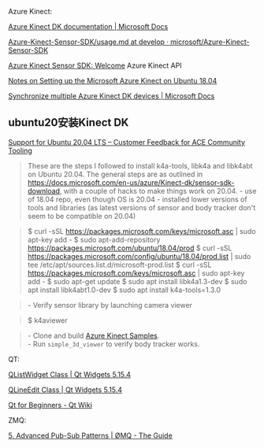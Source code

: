  Azure Kinect:



[Azure Kinect DK documentation | Microsoft Docs](https://docs.microsoft.com/en-us/azure/Kinect-dk/)

[Azure-Kinect-Sensor-SDK/usage.md at develop · microsoft/Azure-Kinect-Sensor-SDK](https://github.com/microsoft/Azure-Kinect-Sensor-SDK/blob/develop/docs/usage.md)

[Azure Kinect Sensor SDK: Welcome](https://microsoft.github.io/Azure-Kinect-Sensor-SDK/master/index.html)   Azure Kinect API

[Notes on Setting up the Microsoft Azure Kinect on Ubuntu 18.04](https://gist.github.com/madelinegannon/c212dbf24fc42c1f36776342754d81bc#installing-sensor-sdk-on-linux-pc)



[Synchronize multiple Azure Kinect DK devices | Microsoft Docs](https://docs.microsoft.com/en-us/azure/kinect-dk/multi-camera-sync#linux-computers-usb-memory-on-ubuntu)

## ubuntu20安装Kinect DK

[Support for Ubuntu 20.04 LTS – Customer Feedback for ACE Community Tooling](https://feedback.azure.com/forums/920053-azure-kinect-dk/suggestions/40368301-support-for-ubuntu-20-04-lts)

> These are the steps I followed to install k4a-tools, libk4a and libk4abt on Ubuntu 20.04. The general steps are as outlined in  
> https://docs.microsoft.com/en-us/azure/Kinect-dk/sensor-sdk-download, with a couple of hacks to make things work on 20.04. 
> \- use of 18.04 repo, even though OS is 20.04 
> \- installed lower versions of tools and libraries (as latest  versions of sensor and body tracker don't seem to be compatible on  20.04) 

> $ curl -sSL https://packages.microsoft.com/keys/microsoft.asc | sudo apt-key add - 
> $ sudo apt-add-repository https://packages.microsoft.com/ubuntu/18.04/prod 
> $ curl -sSL https://packages.microsoft.com/config/ubuntu/18.04/prod.list | sudo tee /etc/apt/sources.list.d/microsoft-prod.list 
> $ curl -sSL https://packages.microsoft.com/keys/microsoft.asc | sudo apt-key add - 
> $ sudo apt-get update 
> $ sudo apt install libk4a1.3-dev 
> $ sudo apt install libk4abt1.0-dev 
> $ sudo apt install k4a-tools=1.3.0

> \- Verify sensor library by launching camera viewer

> $ k4aviewer

> \- Clone and build [Azure Kinect Samples](https://github.com/microsoft/Azure-Kinect-Samples).   
> \- Run `simple_3d_viewer` to verify body tracker works.





QT:

[QListWidget Class | Qt Widgets 5.15.4](https://doc.qt.io/qt-5/qlistwidget.html)



[QLineEdit Class | Qt Widgets 5.15.4](https://doc.qt.io/qt-5/qlineedit.html#text-prop)



[Qt for Beginners - Qt Wiki](https://wiki.qt.io/Qt_for_Beginners)



ZMQ:

[5. Advanced Pub-Sub Patterns | ØMQ - The Guide](https://zguide.zeromq.org/docs/chapter5/)

